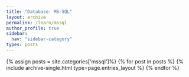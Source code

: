 ```yaml
---
title: "Database: MS-SQL"
layout: archive
permalink: /learn/mssql
author_profile: true
sidebar:
  nav: "sidebar-category"
types: posts
---
```


{% assign posts = site.categories['mssql']%}
{% for post in posts %}
  {% include archive-single.html type=page.entries_layout %}
{% endfor %}
